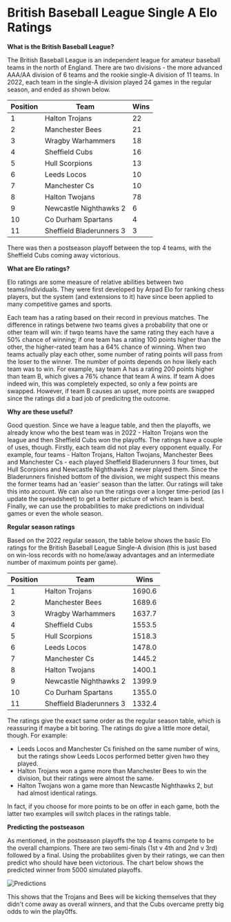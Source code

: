 # British Baseball League Single A Elo Ratings

**What is the British Baseball League?**

The British Baseball League is an independent league for amateur baseball teams in the north of England. There are two divisions - the more advanced AAA/AA division of 6 teams and the rookie single-A division of 11 teams. In 2022, each team in the single-A division played 24 games in the regular season, and ended as shown below.

|Position |Team  | Wins|
--- | --- | ---|
|1|Halton Trojans|22|
|2|Manchester Bees|21|
|3|Wragby Warhammers|18|
|4|Sheffield Cubs|16|
|5|Hull Scorpions|13|
|6|Leeds Locos|10|
|7|Manchester Cs|10|
|8|Halton Twojans|78|
|9|Newcastle Nighthawks 2|6|
|10|Co Durham Spartans|4|
|11|Sheffield Bladerunners 3|3|

There was then a postseason playoff between the top 4 teams, with the Sheffield Cubs coming away victorious.

**What are Elo ratings?**

Elo ratings are some measure of relative abilities between two teams/individuals. They were first developed by Arpad Elo for ranking chess players, but the system (and extensions to it) have since been applied to many competitive games and sports.

Each team has a rating based on their record in previous matches. The difference in ratings betwene two teams gives a probability that one or other team will win: if twqo teams have the same rating they each have a 50% chance of winning; if one team has a rating 100 points higher than the other, the higher-rated team has a 64% chance of winning. When two teams actually play each other, some number of rating points will pass from the loser to the winner. The number of points depends on how likely each team was to win. For example, say team A has a rating 200 points higher than team B, which gives a 76% chance that team A wins. If team A does indeed win, this was completely expected, so only a few points are swapped. However, if team B causes an upset, more points are swapped since the ratings did a bad job of predicitng the outcome.

**Why are these useful?**

Good question. Since we have a league table, and then the playoffs, we already know who the best team was in 2022 - Halton Trojans won the league and then Sheffield Cubs won the playoffs. The ratings have a couple of uses, though. Firstly, each team did not play every opponent equally. For example, four teams - Halton Trojans, Halton Twojans, Manchester Bees and Manchester Cs - each played Sheffield Bladerunners 3 four times, but Hull Scorpions and Newcastle Nighthawks 2 never played them. Since the Bladerunners finished bottom of the division, we might suspect this means the former teams had an 'easier' season than the latter. Our ratings will take this into account. We can also run the ratings over a longer time-period (as I update the spreadsheet) to get a better picture of which team is best. Finally, we can use the probabilities to make predictions on individual games or even the whole season.

**Regular season ratings**

Based on the 2022 regular season, the table below shows the basic Elo ratings for the British Baseball League Single-A division (this is just based on win-loss records with no home/away advantages and an intermediate number of maximum points per game).

|Position |Team  | Wins|
--- | --- | ---|
|1|Halton Trojans|1690.6|
|2|Manchester Bees|1689.6|
|3|Wragby Warhammers|1637.7|
|4|Sheffield Cubs|1553.5|
|5|Hull Scorpions|1518.3|
|6|Leeds Locos|1478.0|
|7|Manchester Cs|1445.2|
|8|Halton Twojans|1400.1|
|9|Newcastle Nighthawks 2|1399.9|
|10|Co Durham Spartans|1355.0|
|11|Sheffield Bladerunners 3|1332.4|

The ratings give the exact same order as the regular season table, which is reassuring if maybe a bit boring. The ratings do give a little more detail, though. For example:

* Leeds Locos and Manchester Cs finished on the same number of wins, but the ratings show Leeds Locos performed better given hwo they played.
* Halton Trojans won a game more than Manchester Bees to win the division, but their ratings were almost the same.
* Halton Twojans won a game more than Newcastle Nighthawks 2, but had almost identical ratings.

In fact, if you choose for more points to be on offer in each game, both the latter two examples will switch places in the ratings table.

**Predicting the postseason**

As mentioned, in the postseason playoffs the top 4 teams compete to be the overall champions. There are two semi-finals (1st v 4th and 2nd v 3rd) followed by a final. Using the probabilites given by their ratings, we can then predict who should have been victorious. The chart below shows the predicted winner from 5000 simulated playoffs.

![Predictions](predicitons.png)

This shows that the Trojans and Bees will be kicking themselves that they didn't come away as overall winners, and that the Cubs overcame pretty big odds to win the play0ffs.
